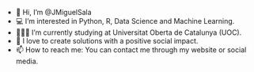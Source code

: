 - 👋 Hi, I’m @JMiguelSala
- 💻 I’m interested in Python, R, Data Science and Machine Learning.
- 🧑🏻‍🎓 I’m currently studying at Universitat Oberta de Catalunya (UOC).
- 💚 I love to create solutions with a positive social impact.
- 📫 How to reach me: You can contact me through my website or social media.

<!---
JMiguelSala/JMiguelSala is a ✨ special ✨ repository because its `README.md` (this file) appears on your GitHub profile.
You can click the Preview link to take a look at your changes.
--->
